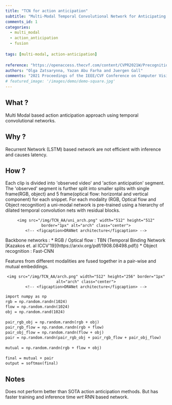```yaml
---
title: "TCN for action anticipation"
subtitle: "Multi-Modal Temporal Convolutional Network for Anticipating Actions in Egocentric Videos"
comments_id: 1
categories:
  - multi_modal
  - action_anticipation
  - fusion

tags: [multi-modal, action-anticipation]

reference: "https://openaccess.thecvf.com/content/CVPR2021W/Precognition/html/Zatsarynna_Multi-Modal_Temporal_Convolutional_Network_for_Anticipating_Actions_in_Egocentric_Videos_CVPRW_2021_paper.html"
authors: "Olga Zatsarynna, Yazan Abu Farha and Juergen Gall"
comments: "2021 Proceedings of the IEEE/CVF Conference on Computer Vision and Pattern Recognition (CVPR) Workshops"
# featured_image: '/images/demo/demo-square.jpg'
---
```


## What ?

Multi Modal based action anticipation approach using temporal convolutional networks.

## Why ?

Recurrent Network (LSTM) based network are not efficient with inference and causes latency.  

## How ?

Each clip is divided into 'observed video' and 'action anticipation' segment. The 'observed' segment is further split into smaller splits with single frame(RGB, object) and 5 frame(optical flow: horizontal and vertical component) for each snippet.
For each modality (RGB, Optical flow and Object recognition) a uni-modal network is pre-trained using a hierarchy of dilated temporal convolution nets with residual blocks.

<div align="center" class="img-container" style="margin-top:2%">

    <img src="/img/TCN_AA/uni_arch.png" width="512" height="512" border="1px" alt="arch" class="center">
    <!-- <figcaption>DRANet architecture</figcaption> -->
</div>
Backbone networks :
  * RGB / Optical flow : TBN (Temporal Binding Network [Kazakos et. al ICCV'19](https://arxiv.org/pdf/1908.08498.pdf))
  * Object recognition : Fast-CNN

Features from different modalities are fused together in a pair-wise and mutual embeddings.

<div align="center" class="img-container" style="margin-top:2%">

    <img src="/img/TCN_AA/arch.png" width="512" height="256" border="1px" alt="arch" class="center">
    <!-- <figcaption>DRANet architecture</figcaption> -->
</div>

```
import numpy as np
rgb = np.random.randn(1024)
flow = np.random.randn(1024)
obj = np.random.rand(1024)

pair_rgb_obj = np.random.randn(rgb + obj)
pair_rgb_flow = np.random.randn(rgb + flow)
pair_obj_flow = np.random.randn(flow + obj)
pair = np.random.randn(pair_rgb_obj + pair_rgb_flow + pair_obj_flow)

mutual = np.random.randn(rgb + flow + obj)

final = mutual + pair
output = softmax(final)

```

## Notes
Does not perform better than SOTA action anticipation methods. But has faster training and inference time <i>wrt</i> RNN based network.
